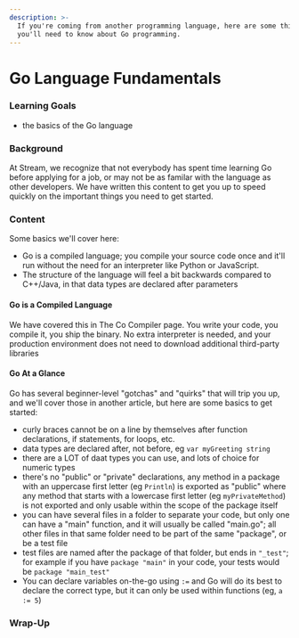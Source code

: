 ```yaml
---
description: >-
  If you're coming from another programming language, here are some things
  you'll need to know about Go programming.
---
```


# Go Language Fundamentals

### Learning Goals

* the basics of the Go language

### Background

At Stream, we recognize that not everybody has spent time learning Go before applying for a job, or may not be as familar with the language as other developers. We have written this content to get you up to speed quickly on the important things you need to get started.

### Content

Some basics we'll cover here:

* Go is a compiled language; you compile your source code once and it'll run without the need for an interpreter like Python or JavaScript.
* The structure of the language will feel a bit backwards compared to C++/Java, in that data types are declared after parameters

#### Go is a Compiled Language

We have covered this in The Co Compiler page. You write your code, you compile it, you ship the binary. No extra interpreter is needed, and your production environment does not need to download additional third-party libraries

#### Go At a Glance

Go has several beginner-level "gotchas" and "quirks" that will trip you up, and we'll cover those in another article, but here are some basics to get started:

* curly braces cannot be on a line by themselves after function declarations, if statements, for loops, etc.
* data types are declared after, not before, eg `var myGreeting string`
* there are a LOT of daat types you can use, and lots of choice for numeric types
* there's no "public" or "private" declarations, any method in a package with an uppercase first letter \(eg `Println`\) is exported as "public" where any method that starts with a lowercase first letter \(eg `myPrivateMethod`\) is not exported and only usable within the scope of the package itself
* you can have several files in a folder to separate your code, but only one can have a "main" function, and it will usually be called "main.go"; all other files in that same folder need to be part of the same "package", or be a test file
* test files are named after the package of that folder, but ends in `"_test"`; for example if you have `package "main"` in your code, your tests would be `package "main_test"`
* You can declare variables on-the-go using `:=` and Go will do its best to declare the correct type, but it can only be used within functions \(eg, `a := 5`\)



### Wrap-Up





